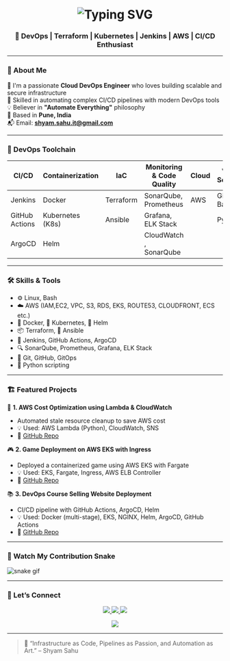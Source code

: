 <!-- Animated Header -->
<h1 align="center">
  <img src="https://readme-typing-svg.herokuapp.com?font=Fira+Code&size=30&pause=1000&color=00F7FF&center=true&vCenter=true&width=800&lines=Hi+%F0%9F%91%8B%2C+I'm+Shyam+Sahu;Cloud+DevOps+Engineer+from+Pune%2C+India;I+%E2%9D%A4%EF%B8%8F+Automation+%7C+CI%2FCD+%7C+Cloud+Infra;Let's+Build+Something+Awesome!+%F0%9F%9A%80" alt="Typing SVG" />
</h1>

<h3 align="center">🚀 DevOps | Terraform | Kubernetes | Jenkins | AWS | CI/CD Enthusiast</h3>

---

### 💫 About Me

🔧 I'm a passionate **Cloud DevOps Engineer** who loves building scalable and secure infrastructure  
🚀 Skilled in automating complex CI/CD pipelines with modern DevOps tools  
💡 Believer in **"Automate Everything"** philosophy  
📍 Based in **Pune, India**  
📬 Email: **shyam.sahu.it@gmail.com**

---

### 🧰 DevOps Toolchain

| CI/CD         | Containerization | IaC             | Monitoring & Code Quality | Cloud      | VCS & Scripting |    O/S     |
|---------------|------------------|------------------|----------------------------|------------|-----------------|-----------|
| Jenkins       | Docker           | Terraform        | SonarQube, Prometheus      | AWS        | GitHub, Bash    | Linux     |
| GitHub Actions| Kubernetes (K8s) | Ansible          | Grafana, ELK Stack         |            | Python          | Windows   |
| ArgoCD        | Helm             |                  | CloudWatch , SonarQube     |            |                 |           | 
---
### 🛠️ Skills & Tools

- ⚙️ Linux, Bash  
- ☁️ AWS (IAM,EC2, VPC, S3, RDS, EKS, ROUTE53, CLOUDFRONT, ECS etc.)  
- 🐳 Docker, 🧱 Kubernetes, 🧩 Helm  
- 📦 Terraform, 🧰 Ansible  
- 🔧 Jenkins, GitHub Actions, ArgoCD 
- 🔍 SonarQube, Prometheus, Grafana, ELK Stack
- 📂 Git, GitHub, GitOps  
- 🐍 Python scripting  

---

### 🏗️ Featured Projects

 🚀 **1. AWS Cost Optimization using Lambda & CloudWatch**
- Automated stale resource cleanup to save AWS cost
- 💡 Used: AWS Lambda (Python), CloudWatch, SNS
- 🔗 [GitHub Repo](https://github.com/shyam-dev30/aws-cost-optimization-stale-resources.git)

🎮 **2. Game Deployment on AWS EKS with Ingress**
- Deployed a containerized game using AWS EKS with Fargate
- 💡 Used: EKS, Fargate, Ingress, AWS ELB Controller
- 🔗 [GitHub Repo](https://github.com/shyam-dev30/Deploy_Game_App_On_EKS_Fargate.git)

📚 **3. DevOps Course Selling Website Deployment**
- CI/CD pipeline with GitHub Actions, ArgoCD, Helm
- 💡 Used: Docker (multi-stage), EKS, NGINX, Helm, ArgoCD, GitHub Actions
- 🔗 [GitHub Repo](https://github.com/shyam-dev30/go-web-app-devops.git)
---

### 🐍 Watch My Contribution Snake

![snake gif](https://github.com/shyam-dev30/shyam-dev30/.github/workflows/snake.yml)


---

### 📣 Let’s Connect

<p align="center">
  <a href="mailto:shyam.sahu.it@gmail.com">
    <img src="https://img.shields.io/badge/Email-D14836?style=for-the-badge&logo=gmail&logoColor=white" />
  </a>
  <a href="https://www.linkedin.com/in/shyam-sahu-dev" target="_blank">
    <img src="https://img.shields.io/badge/LinkedIn-0077B5?style=for-the-badge&logo=linkedin&logoColor=white" />
  </a>
  <a href="https://github.com/shyam-dev30" target="_blank">
    <img src="https://img.shields.io/badge/GitHub-181717?style=for-the-badge&logo=github&logoColor=white" />
  </a>
</p>

<p align="center">
  <a href="mailto:shyam.sahu.it@gmail.com">
    <img src="https://img.shields.io/badge/Hire+Me-F57C00?style=for-the-badge&logo=freelancer&logoColor=white" />
  </a>
</p>

---

> 🧠 “Infrastructure as Code, Pipelines as Passion, and Automation as Art.” – Shyam Sahu
